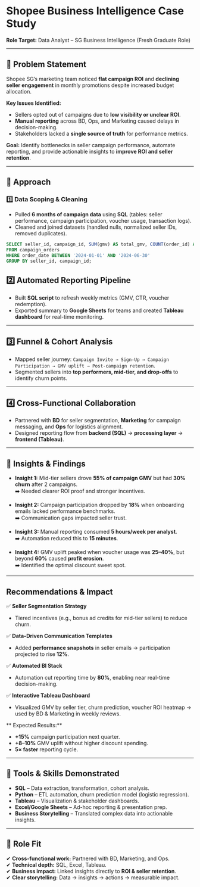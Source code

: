 #  Shopee Business Intelligence Case Study  
**Role Target:** Data Analyst – SG Business Intelligence (Fresh Graduate Role)

---

## 🎯 Problem Statement
Shopee SG’s marketing team noticed **flat campaign ROI** and **declining seller engagement** in monthly promotions despite increased budget allocation.  

**Key Issues Identified:**
- Sellers opted out of campaigns due to **low visibility or unclear ROI**.  
- **Manual reporting** across BD, Ops, and Marketing caused delays in decision-making.  
- Stakeholders lacked a **single source of truth** for performance metrics.  

**Goal:** Identify bottlenecks in seller campaign performance, automate reporting, and provide actionable insights to **improve ROI and seller retention**.

---

## 🎯 Approach

### 1️⃣ Data Scoping & Cleaning
- Pulled **6 months of campaign data** using **SQL** (tables: seller performance, campaign participation, voucher usage, transaction logs).  
- Cleaned and joined datasets (handled nulls, normalized seller IDs, removed duplicates).  

```sql
SELECT seller_id, campaign_id, SUM(gmv) AS total_gmv, COUNT(order_id) AS orders
FROM campaign_orders
WHERE order_date BETWEEN '2024-01-01' AND '2024-06-30'
GROUP BY seller_id, campaign_id;
```
##  2️⃣ Automated Reporting Pipeline
- Built **SQL script** to refresh weekly metrics (GMV, CTR, voucher redemption).  
- Exported summary to **Google Sheets** for teams and created **Tableau dashboard** for real-time monitoring.  

---

##  3️⃣ Funnel & Cohort Analysis
- Mapped seller journey: `Campaign Invite → Sign-Up → Campaign Participation → GMV uplift → Post-campaign retention`.  
- Segmented sellers into **top performers, mid-tier, and drop-offs** to identify churn points.  

---

##  4️⃣ Cross-Functional Collaboration
- Partnered with **BD** for seller segmentation, **Marketing** for campaign messaging, and **Ops** for logistics alignment.  
- Designed reporting flow from **backend (SQL)** → **processing layer** → **frontend (Tableau)**.  

---

## 🎯 Insights & Findings
- **Insight 1:** Mid-tier sellers drove **55% of campaign GMV** but had **30% churn** after 2 campaigns.  
  ➡️ Needed clearer ROI proof and stronger incentives.  

- **Insight 2:** Campaign participation dropped by **18%** when onboarding emails lacked performance benchmarks.  
  ➡️ Communication gaps impacted seller trust.  

- **Insight 3:** Manual reporting consumed **5 hours/week per analyst**.  
  ➡️ Automation reduced this to **15 minutes**.  

- **Insight 4:** GMV uplift peaked when voucher usage was **25–40%**, but beyond **60%** caused **profit erosion**.  
  ➡️ Identified the optimal discount sweet spot.  

---

##  Recommendations & Impact
✅ **Seller Segmentation Strategy**  
- Tiered incentives (e.g., bonus ad credits for mid-tier sellers) to reduce churn.  

✅ **Data-Driven Communication Templates**  
- Added **performance snapshots** in seller emails → participation projected to rise **12%**.  

✅ **Automated BI Stack**  
- Automation cut reporting time by **80%**, enabling near real-time decision-making.  

✅ **Interactive Tableau Dashboard**  
- Visualized GMV by seller tier, churn prediction, voucher ROI heatmap → used by BD & Marketing in weekly reviews.  

** Expected Results:**
- **+15%** campaign participation next quarter.  
- **+8–10%** GMV uplift without higher discount spending.  
- **5× faster** reporting cycle.  

---

## 🎯 Tools & Skills Demonstrated
- **SQL** – Data extraction, transformation, cohort analysis.  
- **Python** – ETL automation, churn prediction model (logistic regression).  
- **Tableau** – Visualization & stakeholder dashboards.  
- **Excel/Google Sheets** – Ad-hoc reporting & presentation prep.  
- **Business Storytelling** – Translated complex data into actionable insights.  

---

## 🎯 Role Fit
✔ **Cross-functional work:** Partnered with BD, Marketing, and Ops.  
✔ **Technical depth:** SQL, Excel, Tableau.  
✔ **Business impact:** Linked insights directly to **ROI & seller retention**.  
✔ **Clear storytelling:** Data → insights → actions → measurable impact.  
